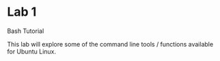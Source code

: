 # Lab 1

Bash Tutorial

This lab will explore some of the command line tools / functions available for Ubuntu Linux.